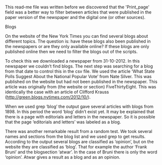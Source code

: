 This read-me file was written before we discovered that the 'Print_page' field was a better way to filter between articles that were published in the paper version of the newspaper and the digital one (or other sources).

Blogs

On the website of the New York Times you can find several blogs about different topics. The question is: have these blogs also been published in the newspapers or are they only available online? If these blogs are only published online then we need to filter the blogs out of the scripts.

To check this we downloaded a newspaper from 31-10-2012. In this newspaper we couldn’t find blogs. The next step was searching for a blog from that date to control this in the csv file. We used the article ‘What State Polls Suggest About the National Popular Vote’ from Nate Silver. This was published on the website but had not been published in the newspaper. This article was originally from (the website or section) FiveThirtyEight. This was identically the case with an article of Clifford Krauss (http://green.blogs.nytimes.com/2012/10/).

When we used grep ‘blog’ the output gave several articles with blogs from 1898. In this period the word ‘blog’ didn’t exist yet. It may be explained that there is a page with editorials and letters in the newspaper. So it is possible that the page ‘editorials and letters’ was labeled as a blog.

There was another remarkable result from a random test. We took several names and sections from the blog list and we used grep to get results. According to the output several blogs are classified as ‘opinion’, but on the website they are classified as ‘blog’. That for example the author ‘Frank Bruni’ and the blogsection ‘atwar’. In the case of Bruni there is only the word ‘opinion’. Atwar gives a result as a blog and as an opinion.
